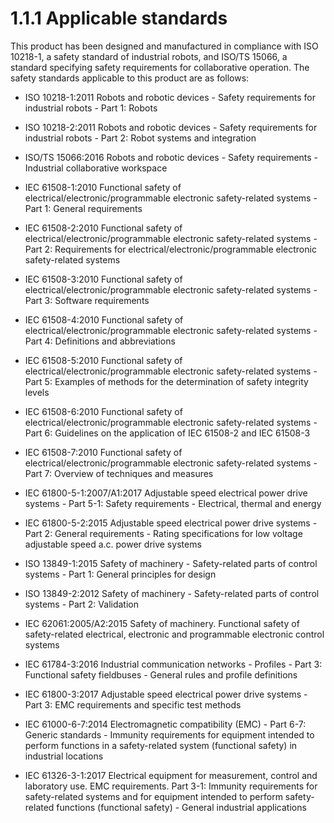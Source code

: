 # 1.1.1 Applicable standards

This product has been designed and manufactured in compliance with ISO 10218-1, a safety standard of industrial robots, and ISO/TS 15066, a standard specifying safety requirements for collaborative operation. The safety standards applicable to this product are as follows:

* ISO 10218-1:2011 Robots and robotic devices - Safety requirements for industrial robots - Part 1: Robots

* ISO 10218-2:2011 Robots and robotic devices - Safety requirements for industrial robots - Part 2: Robot systems and integration

* ISO/TS 15066:2016 Robots and robotic devices - Safety requirements - Industrial collaborative workspace

* IEC 61508-1:2010 Functional safety of electrical/electronic/programmable electronic safety-related systems - Part 1: General requirements

* IEC 61508-2:2010 Functional safety of electrical/electronic/programmable electronic safety-related systems - Part 2: Requirements for electrical/electronic/programmable electronic safety-related systems

* IEC 61508-3:2010 Functional safety of electrical/electronic/programmable electronic safety-related systems - Part 3: Software requirements

* IEC 61508-4:2010 Functional safety of electrical/electronic/programmable electronic safety-related systems - Part 4: Definitions and abbreviations

* IEC 61508-5:2010 Functional safety of electrical/electronic/programmable electronic safety-related systems - Part 5: Examples of methods for the determination of safety integrity levels

* IEC 61508-6:2010 Functional safety of electrical/electronic/programmable electronic safety-related systems - Part 6: Guidelines on the application of IEC 61508-2 and IEC 61508-3

* IEC 61508-7:2010 Functional safety of electrical/electronic/programmable electronic safety-related systems - Part 7: Overview of techniques and measures

* IEC 61800-5-1:2007/A1:2017 Adjustable speed electrical power drive systems - Part 5-1: Safety requirements - Electrical, thermal and energy

* IEC 61800-5-2:2015 Adjustable speed electrical power drive systems - Part 2: General requirements - Rating specifications for low voltage adjustable speed a.c. power drive systems

* ISO 13849-1:2015 Safety of machinery - Safety-related parts of control systems - Part 1: General principles for design

* ISO 13849-2:2012 Safety of machinery - Safety-related parts of control systems - Part 2: Validation

* IEC 62061:2005/A2:2015 Safety of machinery. Functional safety of safety-related electrical, electronic and programmable electronic control systems

* IEC 61784-3:2016 Industrial communication networks - Profiles - Part 3: Functional safety fieldbuses - General rules and profile definitions

* IEC 61800-3:2017 Adjustable speed electrical power drive systems - Part 3: EMC requirements and specific test methods

* IEC 61000-6-7:2014 Electromagnetic compatibility \(EMC\) - Part 6-7: Generic standards - Immunity requirements for equipment intended to perform functions in a safety-related system \(functional safety\) in industrial locations

* IEC 61326-3-1:2017 Electrical equipment for measurement, control and laboratory use. EMC requirements. Part 3-1: Immunity requirements for safety-related systems and for equipment intended to perform safety-related functions \(functional safety\) - General industrial applications



